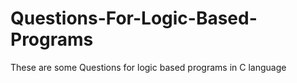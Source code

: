 # Questions-For-Logic-Based-Programs
These are some Questions for logic based programs in C language
